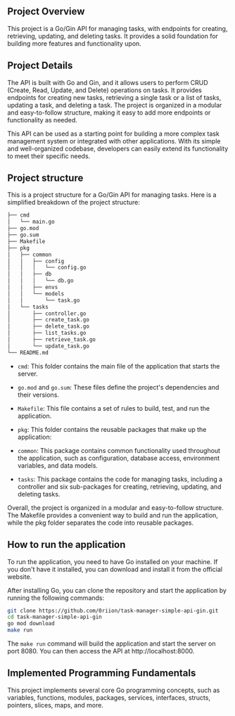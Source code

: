 ## Project Overview

This project is a Go/Gin API for managing tasks, with endpoints for creating, retrieving, updating, and deleting tasks. It provides a solid foundation for building more features and functionality upon.

## Project Details

The API is built with Go and Gin, and it allows users to perform CRUD (Create, Read, Update, and Delete) operations on tasks. It provides endpoints for creating new tasks, retrieving a single task or a list of tasks, updating a task, and deleting a task. The project is organized in a modular and easy-to-follow structure, making it easy to add more endpoints or functionality as needed.

This API can be used as a starting point for building a more complex task management system or integrated with other applications. With its simple and well-organized codebase, developers can easily extend its functionality to meet their specific needs.

## Project structure

This is a project structure for a Go/Gin API for managing tasks. Here is a simplified breakdown of the project structure:

```bash
├── cmd
│   └── main.go
├── go.mod
├── go.sum
├── Makefile
├── pkg
│   ├── common
│   │   ├── config
│   │   │   └── config.go
│   │   ├── db
│   │   │   └── db.go
│   │   ├── envs
│   │   └── models
│   │       └── task.go
│   └── tasks
│       ├── controller.go
│       ├── create_task.go
│       ├── delete_task.go
│       ├── list_tasks.go
│       ├── retrieve_task.go
│       └── update_task.go
└── README.md
```

- `cmd`: This folder contains the main file of the application that starts the server.

- `go.mod` and `go.sum`: These files define the project's dependencies and their versions.

- `Makefile`: This file contains a set of rules to build, test, and run the application.

- `pkg`: This folder contains the reusable packages that make up the application:

- `common`: This package contains common functionality used throughout the application, such as configuration, database access, environment variables, and data models.

- `tasks`: This package contains the code for managing tasks, including a controller and six sub-packages for creating, retrieving, updating, and deleting tasks.

Overall, the project is organized in a modular and easy-to-follow structure. The Makefile provides a convenient way to build and run the application, while the pkg folder separates the code into reusable packages.

## How to run the application

To run the application, you need to have Go installed on your machine. If you don't have it installed, you can download and install it from the official website.

After installing Go, you can clone the repository and start the application by running the following commands:

```bash
git clone https://github.com/0riion/task-manager-simple-api-gin.git
cd task-manager-simple-api-gin
go mod download
make run
```

The `make run` command will build the application and start the server on port 8080. You can then access the API at http://localhost:8000.

## Implemented Programming Fundamentals

This project implements several core Go programming concepts, such as variables, functions, modules, packages, services, interfaces, structs, pointers, slices, maps, and more.
